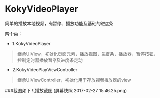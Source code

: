 # KokyVideoPlayer
简单的播放本地视频，有暂停、播放功能及基础的进度条

两个类：

- 1.KokyVideoPlayer

>继承UIView，初始化页面元素，播放视图，进度条，播放器，暂停按钮，控制定时器播放暂停及进度条走动

- 2.KokyVideoPlayViewController

>继承UIViewController，初始化用于存放视频播放器的view

###截图如下
![播放截图](屏幕快照 2017-02-27 15.46.25.png)

